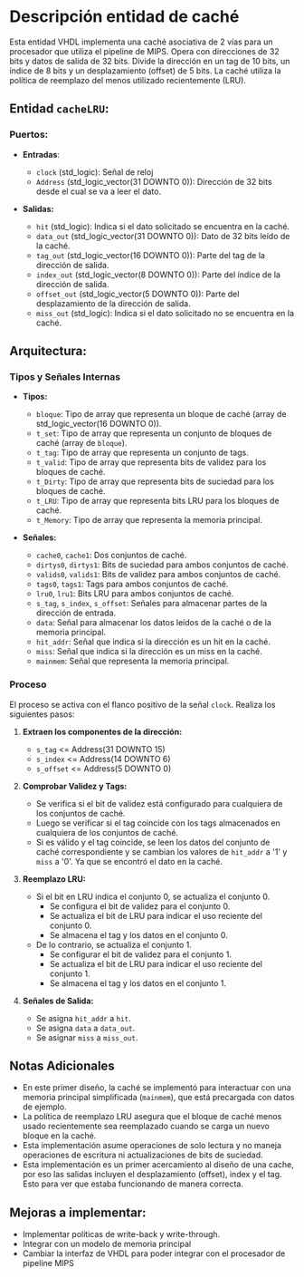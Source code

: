 # Descripción entidad de caché

Esta entidad VHDL implementa una caché asociativa de 2 vías para un procesador que utiliza el pipeline de MIPS. Opera con direcciones de 32 bits y datos de salida de 32 bits. 
Divide la dirección en un tag de 10 bits, un índice de 8 bits y un desplazamiento (offset) de 5 bits. 
La caché utiliza la política de reemplazo del menos utilizado recientemente (LRU). 

## Entidad `cacheLRU`: 

### Puertos: 

- **Entradas**:
	- `clock` (std_logic): Señal de reloj 
	- `Address` (std_logic_vector(31 DOWNTO 0)): Dirección de 32 bits desde el cual se va a leer el dato. 

- **Salidas:**
  - `hit` (std_logic): Indica si el dato solicitado se encuentra en la caché.
  - `data_out` (std_logic_vector(31 DOWNTO 0)): Dato de 32 bits leído de la caché.
  - `tag_out` (std_logic_vector(16 DOWNTO 0)): Parte del tag de la dirección de salida.
  - `index_out` (std_logic_vector(8 DOWNTO 0)): Parte del índice de la dirección de salida.
  - `offset_out` (std_logic_vector(5 DOWNTO 0)): Parte del desplazamiento de la dirección de salida.
  - `miss_out` (std_logic): Indica si el dato solicitado no se encuentra en la caché.


## Arquitectura:

### Tipos y Señales Internas

- **Tipos:**
  - `bloque`: Tipo de array que representa un bloque de caché (array de std_logic_vector(16 DOWNTO 0)).
  - `t_set`: Tipo de array que representa un conjunto de bloques de caché (array de `bloque`).
  - `t_tag`: Tipo de array que representa un conjunto de tags.
  - `t_valid`: Tipo de array que representa bits de validez para los bloques de caché.
  - `t_Dirty`: Tipo de array que representa bits de suciedad para los bloques de caché.
  - `t_LRU`: Tipo de array que representa bits LRU para los bloques de caché.
  - `t_Memory`: Tipo de array que representa la memoria principal.

- **Señales:**
  - `cache0`, `cache1`: Dos conjuntos de caché.
  - `dirtys0`, `dirtys1`: Bits de suciedad para ambos conjuntos de caché.
  - `valids0`, `valids1`: Bits de validez para ambos conjuntos de caché.
  - `tags0`, `tags1`: Tags para ambos conjuntos de caché.
  - `lru0`, `lru1`: Bits LRU para ambos conjuntos de caché.
  - `s_tag`, `s_index`, `s_offset`: Señales para almacenar partes de la dirección de entrada.
  - `data`: Señal para almacenar los datos leídos de la caché o de la memoria principal.
  - `hit_addr`: Señal que indica si la dirección es un hit en la caché.
  - `miss`: Señal que indica si la dirección es un miss en la caché.
  - `mainmem`: Señal que representa la memoria principal.

### Proceso

El proceso se activa con el flanco positivo de la señal `clock`.
Realiza los siguientes pasos:

1. **Extraen los componentes de la dirección:**
   - `s_tag` <= Address(31 DOWNTO 15)
   - `s_index` <= Address(14 DOWNTO 6)
   - `s_offset` <= Address(5 DOWNTO 0)
  
2. **Comprobar Validez y Tags:**
   - Se verifica si el bit de validez está configurado para cualquiera de los conjuntos de caché.
   - Luego se verificar si el tag coincide con los tags almacenados en cualquiera de los conjuntos de caché.
   - Si es válido y el tag coincide, se leen los datos del conjunto de caché correspondiente y se cambian los valores de `hit_addr` a '1' y `miss` a '0'. Ya que se encontró el dato en la caché. 

3. **Reemplazo LRU:**
   - Si el bit en LRU indica el conjunto 0, se actualiza el conjunto 0.
     - Se configura el bit de validez para el conjunto 0.
     - Se actualiza el bit de LRU para indicar el uso reciente del conjunto 0.
     - Se almacena el tag y los datos en el conjunto 0.
   - De lo contrario, se actualiza el conjunto 1.
     - Se configurar el bit de validez para el conjunto 1.
     - Se actualiza el bit de LRU para indicar el uso reciente del conjunto 1.
     - Se almacena el tag y los datos en el conjunto 1.

4. **Señales de Salida:**
   - Se asigna `hit_addr` a `hit`.
   - Se asigna `data` a `data_out`.
   - Se asignar `miss` a `miss_out`.



## Notas Adicionales

- En este primer diseño, la caché se implementó para interactuar con una memoria principal simplificada (`mainmem`), que está precargada con datos de ejemplo. 
- La política de reemplazo LRU asegura que el bloque de caché menos usado recientemente sea reemplazado cuando se carga un nuevo bloque en la caché.
- Esta implementación asume operaciones de solo lectura y no maneja operaciones de escritura ni actualizaciones de bits de suciedad.
- Esta implementación es un primer acercamiento al diseño de una cache, por eso las salidas incluyen el desplazamiento (offset), index y el tag. Esto para ver que estaba funcionando de manera correcta. 

## Mejoras a implementar:

- Implementar políticas de write-back y write-through.
- Integrar con un modelo de memoria principal
- Cambiar la interfaz de VHDL para poder integrar con el procesador de pipeline MIPS
